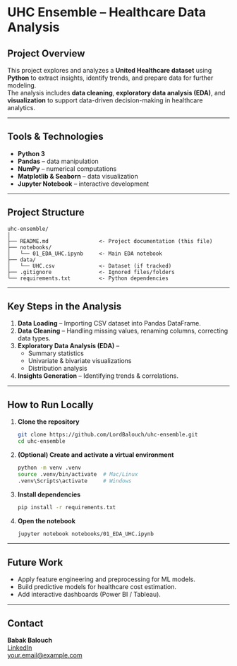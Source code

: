 # UHC Ensemble – Healthcare Data Analysis

## Project Overview
This project explores and analyzes a **United Healthcare dataset** using **Python** to extract insights, identify trends, and prepare data for further modeling.  
The analysis includes **data cleaning**, **exploratory data analysis (EDA)**, and **visualization** to support data-driven decision-making in healthcare analytics.

---

## Tools & Technologies
- **Python 3**
- **Pandas** – data manipulation
- **NumPy** – numerical computations
- **Matplotlib & Seaborn** – data visualization
- **Jupyter Notebook** – interactive development

---

## Project Structure
```
uhc-ensemble/
│
├── README.md                <- Project documentation (this file)
├── notebooks/
│   └── 01_EDA_UHC.ipynb     <- Main EDA notebook
├── data/
│   └── UHC.csv              <- Dataset (if tracked)
├── .gitignore               <- Ignored files/folders
└── requirements.txt         <- Python dependencies
```

---

## Key Steps in the Analysis
1. **Data Loading** – Importing CSV dataset into Pandas DataFrame.
2. **Data Cleaning** – Handling missing values, renaming columns, correcting data types.
3. **Exploratory Data Analysis (EDA)** –  
   - Summary statistics  
   - Univariate & bivariate visualizations  
   - Distribution analysis
4. **Insights Generation** – Identifying trends & correlations.

---

## How to Run Locally
1. **Clone the repository**  
   ```bash
   git clone https://github.com/LordBalouch/uhc-ensemble.git
   cd uhc-ensemble
   ```
2. **(Optional) Create and activate a virtual environment**  
   ```bash
   python -m venv .venv
   source .venv/bin/activate  # Mac/Linux
   .venv\Scripts\activate     # Windows
   ```
3. **Install dependencies**  
   ```bash
   pip install -r requirements.txt
   ```
4. **Open the notebook**  
   ```bash
   jupyter notebook notebooks/01_EDA_UHC.ipynb
   ```

---

## Future Work
- Apply feature engineering and preprocessing for ML models.
- Build predictive models for healthcare cost estimation.
- Add interactive dashboards (Power BI / Tableau).

---

## Contact
**Babak Balouch**  
[LinkedIn](https://www.linkedin.com/in/your-link)  
your.email@example.com  
